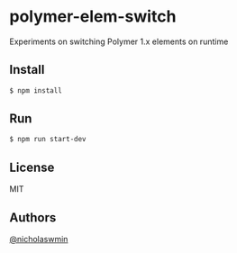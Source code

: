 # polymer-elem-switch
Experiments on switching Polymer 1.x elements on runtime

## Install

```bash
$ npm install
```

## Run

```bash
$ npm run start-dev
```

## License

MIT

## Authors

[@nicholaswmin](https://github.com/nicholaswmin)
